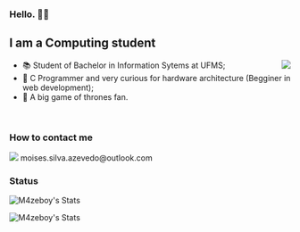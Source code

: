 ### Hello. 🖐🏻

## I am a Computing student
<img src="https://raw.githubusercontent.com/gist/m4zeboy/cff38957fc5bd75f6688bc007c270ed0/raw/206ddeaf0865d41da480db590bb313500239f020/githubcard.svg" align="right">

- 📚 Student of Bachelor in Information Sytems at UFMS;
- 🌱 C Programmer and very curious for hardware architecture (Begginer in web development);
- 🐺 A big game of thrones fan.

<br>

### How to contact me
<div algin="center">
  <img src="https://img.shields.io/badge/Microsoft_Outlook-0078D4?style=for-the-badge&logo=microsoft-outlook&logoColor=white" />
  <span>moises.silva.azevedo@outlook.com</span>
</div>

### Status

![M4zeboy's Stats](https://github-readme-stats.vercel.app/api?username=m4zeboy&show_icons=true&theme=blue-green)

![M4zeboy's Stats](https://github-readme-stats.vercel.app/api/top-langs/?username=m4zeboy&theme=blue-green)
